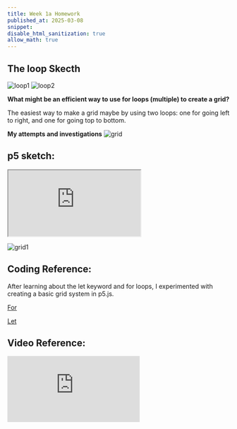 ```yaml
---
title: Week 1a Homework
published_at: 2025-03-08
snippet:  
disable_html_sanitization: true
allow_math: true
---
```


## The loop Skecth

![loop1](/week1/loop1.png)
![loop2](/week1/loop2.png)

**What might be an efficient way to use for loops (multiple) to create a grid?**

 The easiest way to make a grid maybe by using two loops: one for going left to right, and one for going top to bottom.
 

**My attempts and investigations**
![grid](/week1/grid.png)




## p5 sketch:

<iframe class="p5js_canvas" src="https://editor.p5js.org/leah0208/full/GsBKtCOTw"></iframe>

<script type="module">

const iframes = document.querySelectorAll('.p5js_canvas');

if (iframes.length > 0) {
    iframes.forEach((iframe) => {
        iframe.width  = iframe.parentNode.scrollWidth;
        iframe.height = iframe.width * 9 / 16 + 42;
    });
}

</script>

![grid1](/week1/grid1.png)


## Coding Reference:

After learning about the let keyword and for loops, I experimented with creating a basic grid system in p5.js. 

[For](https://developer.mozilla.org/en-US/docs/Web/JavaScript/Reference/Statements/for)

[Let](https://developer.mozilla.org/en-US/docs/Web/JavaScript/Reference/Statements/let)


## Video Reference:

<iframe id="video" src="https://www.youtube.com/embed/videoseries?si=9idqLeijsQQ9RZqP&amp;list=PLRqwX-V7Uu6Zy51Q-x9tMWIv9cueOFTFA"  title="YouTube video player" frameborder="0" allow="accelerometer; autoplay; clipboard-write; encrypted-media; gyroscope; picture-in-picture; web-share" referrerpolicy="strict-origin-when-cross-origin" allowfullscreen></iframe>



<script type="module">

    console.log (`hello world! 🚀`)

    const iframe  = document.getElementById (`video`)
    iframe.width  = iframe.parentNode.scrollWidth
    iframe.height = iframe.width * 9 / 16


</script> 
